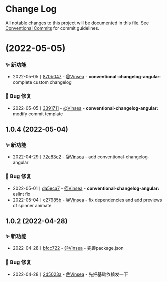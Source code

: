 # Change Log

All notable changes to this project will be documented in this file.
See [Conventional Commits](https://conventionalcommits.org) for commit guidelines.

#  (2022-05-05)


### ✨ 新功能

* 2022-05-05丨[870b047](https://github.com/Vinsea/toolkit/commit/870b047cd4f1079d1cbd9ca7689b8742bcf54f33) - [@Vinsea](https://github.com/Vinsea/toolkit/Vinsea?tab=activity) -    **conventional-changelog-angular:** complete custom changelog


### 🐛 Bug 修复

* 2022-05-05丨[3391711](https://github.com/Vinsea/toolkit/commit/339171139afc759106c9fce7bbbb8b29ab1a947a) - [@Vinsea](https://github.com/Vinsea/toolkit/Vinsea?tab=activity) -    **conventional-changelog-angular:** modify commit template



## 1.0.4 (2022-05-04)


### ✨ 新功能

* 2022-04-29丨[72c83e2](https://github.com/Vinsea/toolkit/commit/72c83e2663d4dcf0af72b2f744dd7e9cbf552105) - [@Vinsea](https://github.com/Vinsea/toolkit/Vinsea?tab=activity) -    add conventional-changelog-angular


### 🐛 Bug 修复

* 2022-05-01丨[da5eca7](https://github.com/Vinsea/toolkit/commit/da5eca77f5b83bfd1f7b46e7bdf28295ca410d03) - [@Vinsea](https://github.com/Vinsea/toolkit/Vinsea?tab=activity) -    **conventional-changelog-angular:** eslint fix
* 2022-05-04丨[c27985b](https://github.com/Vinsea/toolkit/commit/c27985b4c7e1f8163190b5608983336ea1e2931d) - [@Vinsea](https://github.com/Vinsea/toolkit/Vinsea?tab=activity) -    fix dependencies and add previews of spinner animate



## 1.0.2 (2022-04-28)


### ✨ 新功能

* 2022-04-28丨[bfcc722](https://github.com/Vinsea/toolkit/commit/bfcc7222e80009dd9a63f13f01120e3f0fa4dd24) - [@Vinsea](https://github.com/Vinsea/toolkit/Vinsea?tab=activity) -    完善package.json


### 🐛 Bug 修复

* 2022-04-28丨[2d5023a](https://github.com/Vinsea/toolkit/commit/2d5023a0ea194edff3eb41dbab5e00d9a5fa9967) - [@Vinsea](https://github.com/Vinsea/toolkit/Vinsea?tab=activity) -    先把基础依赖发一下
